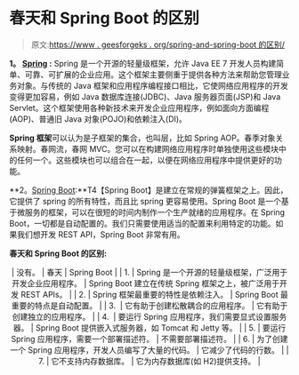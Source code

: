 # 春天和 Spring Boot 的区别

> 原文:[https://www . geesforgeks . org/spring-and-spring-boot 的区别/](https://www.geeksforgeeks.org/difference-between-spring-and-spring-boot/)

**1。 [Spring](https://www.geeksforgeeks.org/introduction-to-spring-framework/) :**
Spring 是一个开源的轻量级框架，允许 Java EE 7 开发人员构建简单、可靠、可扩展的企业应用。这个框架主要侧重于提供各种方法来帮助您管理业务对象。与传统的 Java 框架和应用程序编程接口相比，它使网络应用程序的开发变得更加容易，例如 Java 数据库连接(JDBC)、Java 服务器页面(JSP)和 Java Servlet。这个框架使用各种新技术来开发企业应用程序，例如面向方面编程(AOP)、普通旧 Java 对象(POJO)和依赖注入(DI)。

**Spring 框架**可以认为是子框架的集合，也叫层，比如 Spring AOP。春季对象关系映射。春网流，春网 MVC。您可以在构建网络应用程序时单独使用这些模块中的任何一个。这些模块也可以组合在一起，以便在网络应用程序中提供更好的功能。

**2。[Spring Boot](https://www.geeksforgeeks.org/introduction-to-spring-boot/):**T4【Spring Boot】是建立在常规的弹簧框架之上。因此，它提供了 spring 的所有特性，而且比 spring 更容易使用。Spring Boot 是一个基于微服务的框架，可以在很短的时间内制作一个生产就绪的应用程序。在 Spring Boot，一切都是自动配置的。我们只需要使用适当的配置来利用特定的功能。如果我们想开发 REST API，Spring Boot 非常有用。

**春天和 Spring Boot 的区别:**

<center>

| 没有。 | 春天 | Spring Boot |
| 1. | Spring 是一个开源的轻量级框架，广泛用于开发企业应用程序。 | Spring Boot 建立在传统 Spring 框架之上，被广泛用于开发 REST APIs。 |
| 2. | Spring 框架最重要的特性是依赖注入。 | Spring Boot 最重要的特点是自动配置。 |
| 3.  | 它有助于创建松散耦合的应用程序。 | 它有助于创建独立的应用程序。 |
| 4.  | 要运行 Spring 应用程序，我们需要显式设置服务器。 | Spring Boot 提供嵌入式服务器，如 Tomcat 和 Jetty 等。 |
| 5. | 要运行 Spring 应用程序，需要一个部署描述符。 | 不需要部署描述符。 |
| 6. | 为了创建一个 Spring 应用程序，开发人员编写了大量的代码。 | 它减少了代码的行数。 |
| 7. | 它不支持内存数据库。 | 它为内存数据库(如 H2)提供支持。 |

</center>